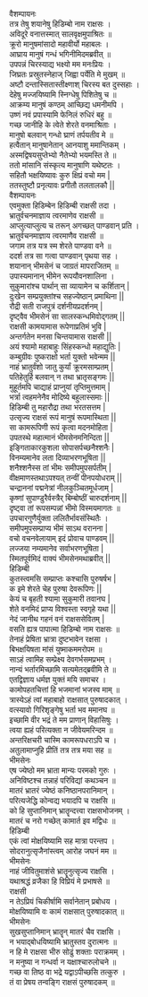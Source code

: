 वैशम्पायनः   
तत्र तेषु शयानेषु हिडिम्बो नाम राक्षसः ।  
अविदूरे वनात्तस्मात् सालवृक्षमुपाश्रितः ॥  
क्रूरो मानुषमांसादो महावीर्यो महाबलः ।  
आघ्राय मानुषं गन्धं भगिनीमिदमब्रवीत् ॥  
उपपन्नं चिरस्याद्य भक्ष्यो मम मनःप्रियः ।  
जिघ्रतः प्रस्रुतस्नेहाज् जिह्वा पर्येति मे मुखम् ॥  
अष्टौ दन्तास्सितास्तीक्ष्णाश् चिरस्य बत दुस्सहाः ।  
देहेषु मज्जयिष्यामि स्निग्धेषु पिशितेषु च ॥  
आक्रम्य मानुषं कण्ठम् आच्छिद्य धमनीमपि ।  
उष्णं नवं प्रपास्यामि फेनिलं रुधिरं बहु ॥  
गच्छ जानीहि के त्वेते शेरते वनमाश्रिताः ।  
मानुषो बलवान् गन्धो घ्राणं तर्पयतीव मे ॥  
हत्वैतान् मानुषानेतान् आनयाशु ममान्तिकम् ।  
अस्मद्विषयसुप्तेभ्यो नैतेभ्यो भयमस्ति ते ॥  
ततो मांसानि संस्कृत्य मानुषाणि यथेष्टतः ।  
सहितौ भक्षयिष्यावः कुरु क्षिप्रं वचो मम |  
ततस्तुष्टौ प्रनृत्यावः प्रगीतौ तलतालकौ ||  
वैशम्पायनः  
एवमुक्ता हिडिम्बेन हिडिम्बी राक्षसी तदा ।  
भ्रातुर्वचनमाज्ञाय त्वरमाणेव राक्षसी ॥  
आप्लुत्याप्लुत्य च तरून् अगच्छत् पाण्डवान् प्रति ।  
भ्रातुर्वचनमाज्ञाय त्वरमाणैव राक्षसी ॥  
जगाम तत्र यत्र स्म शेरते पाण्डवा वने ॥  
ददर्श तत्र सा गत्वा पाण्डवान् पृथया सह ।  
शयानान् भीमसेनं च जाग्रतं मापराजितम् ॥  
उपास्यमानान् भीमेन रूपयौवनशालिना ।  
सुकुमारांश्च पार्थान् सा व्यायामेन च कर्शितान् |  
दुःखेन सम्प्रयुक्तांश्च सहज्येष्ठान् प्रमाथिना ||  
रौद्री सती राजपुत्रं दर्शनीयप्रदर्शनम् |  
दृष्ट्वैव भीमसेनं सा सालस्कन्धमिवोद्गतम् ||  
राक्षसी कामयामास रूपेणाप्रतिमं भुवि |  
अन्तर्गतेन मनसा चिन्तयामास राक्षसी ||  
अयं श्यामो महाबाहुः सिंहस्कन्धो महाद्युतिः |  
कम्बुग्रीवः पुष्कराक्षो भर्ता युक्तो भवेन्मम ||  
नाहं भ्रातुर्वंशो जातु कुर्यां क्रूरमसाम्प्रतम् |  
पतिहेतुर्हि बलवान् न तथा भ्रातृसङ्गमः ||  
मुहूर्तमपि चाद्याहं प्राप्नुयां तृप्तिमुत्तमाम् |  
भर्त्रा त्वहमनेनैव मोदिष्ये बहुलास्समाः ||  
हिडिम्बी तु महारौद्रा तथा भरतसत्तम |  
उत्सृज्य राक्षसं रूपं मानुषं रूपमास्थिता ||  
सा कामरूपिणी रूपं कृत्वा मदनमोहिता |  
उपतस्थे महात्मानं भीमसेनमनिन्दिता ||  
इङ्गिताकारकुशला सोपासर्पच्छनैश्शनैः |  
विनम्यमानेव लता दिव्याभरणभूषिता ||  
शनैश्शनैस्स तां भीमः समीपमुपसर्पतीम् |  
वीक्षमाणस्तथाऽपश्यत् तन्वीं पीनपयोधराम् ||  
चन्द्राननां पद्मनेत्रां नीलकुञ्चितमूर्धजाम् |  
कृष्णां सुपाण्डुरैर्वस्त्रैर् बिम्बोष्ठीं चारुदर्शनाम् ||  
दृष्ट्वा तां रूपसम्पन्नां भीमो विस्मयमागतः ॥  
उपचारगुणैर्युक्ता ललितैर्भावसंस्थितैः ।  
समीपमुपसम्प्राप्य भीमं साऽथ वरानना |  
वचो वचनवेलायाम् इदं प्रोवाच पाण्डवम् ||  
लज्जया नम्यमानेव सर्वाभरणभूषिता |  
स्मितपूर्वमिदं वाक्यं भीमसेनमथाब्रवीत् ||  
हिडिम्बी  
कुतस्त्वमसि सम्प्राप्तः कश्चासि पुरुषर्षभ |  
क इमे शेरते चेह पुरुषा देवरूपिणः ||  
केयं च बृहती श्यामा सुकुमारी तवानघ |  
शेते वनमिदं प्राप्य विश्वस्ता स्वगृहे यथा ||  
नेदं जानीथ गहनं वनं राक्षससेवितम् |  
वसति ह्यत्र पापात्मा हिडिम्बो नाम राक्षसः ॥  
तेनाहं प्रेषिता भ्रात्रा दुष्टभावेन रक्षसा ।  
बिभक्षयिषता मांसं युष्माकममरोपम ॥  
साऽहं त्वामिह सम्प्रेक्ष्य देवगर्भसमप्रभम् ।  
नान्यं भर्तारमिच्छामि सत्यमेतद्ब्रवीमि ते ॥  
एतद्विज्ञाय धर्मज्ञ युक्तं मयि समाचर ।  
कामोपहतचित्तां हि भजमानां भजस्व माम् ॥  
त्रास्येऽहं त्वां महाबाहो राक्षसात् पुरुषादकात् ।  
वत्स्यावो गिरिशृङ्गेषु भर्ता भव ममानघ ॥  
इच्छामि वीर भद्रं ते मम प्राणान् विहासिषुः ।  
त्वया ह्यहं परित्यक्ता न जीवेयमरिन्दम ॥  
अन्तरिक्षचरी चास्मि कामरूपधराऽपि च ।  
अतुलामाप्नुहि प्रीतिं तत्र तत्र मया सह ॥  
भीमसेनः  
एष ज्येष्ठो मम भ्राता मान्यः परमको गुरुः ।  
अनिविष्टश्च तन्नाहं परिविद्यां कथञ्चन ॥  
मातरं भ्रातरं ज्येष्ठं कनिष्ठानपरानिमान् ।  
परित्यजेद्धि कोन्वद्य भयादपि च राक्षसि ॥  
को हि सुप्तानिमान्  भ्रातॄन्दत्त्वा राक्षसभोजनम् ।  
मातरं च नरो गच्छेत् कामार्त इव मद्विधः ॥  
हिडिम्बी  
एकं त्वां मोक्षयिष्यामि सह मात्रा परन्तप ।  
सोदरानुत्सृजैनांस्त्वम् आरोह जघनं मम ॥  
भीमसेनः   
नाहं जीवितुमाशंसे भ्रातॄनुत्सृज्य राक्षसि ।  
यथाश्रद्धं व्रजैका हि विप्रियं मे प्रभाषसे ॥  
राक्षसी  
न तेऽप्रियं चिकीर्षामि सर्वानेतान् प्रबोधय ।  
मोक्षयिष्यामि वः कामं राक्षसात् पुरुषादकात् ॥  
भीमसेनः  
सुखसुप्तानिमान् भ्रातॄन् मातरं चैव राक्षसि ।  
न भयाद्बोधयिष्यामि भ्रातुस्तव दुरात्मनः ॥  
न हि मे राक्षसा भीरु सोढुं शक्ताः पराक्रमम् ।  
न मनुष्या न गन्धर्वा न यक्षाश्चारुलोचने ॥  
गच्छ वा तिष्ठ वा भद्रे यद्वाऽपीच्छसि तत्कुरु ।  
तं वा प्रेषय तन्वङ्गि राक्षसं पुरुषादकम् ॥   
